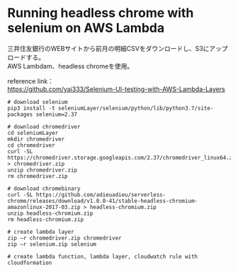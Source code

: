 # Running headless chrome with selenium on AWS Lambda

三井住友銀行のWEBサイトから前月の明細CSVをダウンロードし、S3にアップロードする。  
AWS Lambdam、headless chromeを使用。

reference link：  
https://github.com/yai333/Selenium-UI-testing-with-AWS-Lambda-Layers

```buildoutcfg
# download selenium
pip3 install -t seleniumLayer/selenium/python/lib/python3.7/site-packages selenium=2.37

# download chromedriver
cd seleniumLayer
mkdir chromedriver
cd chromedriver
curl -SL https://chromedriver.storage.googleapis.com/2.37/chromedriver_linux64.zip > chromedriver.zip
unzip chromedriver.zip
rm chromedriver.zip

# download chromebinary
curl -SL https://github.com/adieuadieu/serverless-chrome/releases/download/v1.0.0-41/stable-headless-chromium-amazonlinux-2017-03.zip > headless-chromium.zip
unzip headless-chromium.zip
rm headless-chromium.zip

# create lambda layer
zip –r chromedriver.zip chromedriver
zip –r selenium.zip selenium

# create lambda function, lambda layer, cloudwatch rule with cloudformation
```
